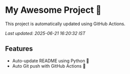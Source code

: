 # My Awesome Project 🚀

This project is automatically updated using GitHub Actions.

_Last updated: 2025-06-21 16:20:32 IST_

## Features
- Auto-update README using Python 🐍
- Auto Git push with GitHub Actions 🤖
